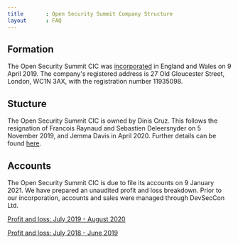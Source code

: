 ```yaml
---
title       : Open Security Summit Company Structure
layout      : FAQ
---
```


## Formation

The Open Security Summit CIC was [incorporated](https://s3.eu-west-2.amazonaws.com/document-api-images-live.ch.gov.uk/docs/vHbP3CsJXPD0Z0rMkESYWiS-1n3a6g_silvX6KzcQM8/application-pdf?X-Amz-Algorithm=AWS4-HMAC-SHA256&X-Amz-Content-Sha256=UNSIGNED-PAYLOAD&X-Amz-Credential=ASIAWRGBDBV3MTRPDQPO%2F20191127%2Feu-west-2%2Fs3%2Faws4_request&X-Amz-Date=20191127T150234Z&X-Amz-Expires=60&X-Amz-Security-Token=IQoJb3JpZ2luX2VjEFIaCWV1LXdlc3QtMiJIMEYCIQCC%2F9hKHlcLuB8gIzLOsJQE8uJIhhrBJHDjM3r6M69CDwIhANKXsg2JOMUTr8QsMyxrAz8HRYiQPEzdXoSQlbQs8aGlKtkCCIv%2F%2F%2F%2F%2F%2F%2F%2F%2F%2FwEQAhoMNDQ5MjI5MDMyODIyIgwrU2u4OWiNh%2Fy6QooqrQKppfo9esnMe0nxvRYqk0bA4QrqNARi2hWzC7ct6I2aA8vDN%2FwMqA0L%2BBx9kK6nQ9BPNIznw7iWCwh0AzZ1S3gj%2Bg82MNbJuPexnm%2FQNnMqHfEEUeaspVvnCN2ci0NhXjFgaCBQlVxCPkV69BtpJC3TszJoKXx6mUj8wkbLp5A%2Fugm4x0%2FNLKy%2BtZX0I1ssLbNFqWVdvpOFzwO8n1xr1iA0uCR2mhjkpAD5STfL7Sb0l2XLQ1FLg912TazkVH%2FK9gvekE4CG7x5F%2BSZy3vZpa3FzmLwBUGO1SCKNkDUotASatToODLO%2FG8OlPhJihr52lySvEO%2BLftnk%2B%2BeOrCbvKsFBbQ%2FN%2Byofi0Y9tLekmWmrEYmmgq4h%2FEuA0CPZCTTU7dUUhIP8vUmJ3tVL0%2FfMLeF%2Be4FOs4CwnBuOXUP%2Bep%2FP0V7DIU7fYRFp9ZftaWIEoy5i7Q7dFMcXIBaJW9vXhDTwxm6jBuWceE9uzfNXmWjvhJbVuoRbjMiZEr%2FA8HKmUnBERF%2FJGTIHspc75vot7zeisicgMs5Rsh8N%2F9%2BCPJWL%2FeWaNXE83I8xE7KLUQdPD%2BwgAWNBk5qEioRkTiBSIpBtXUitM%2FbG%2FM8Gr1rXPdJqqWePssho2wfRCfPD6kOUts0%2FgIgrElk3Mui2s0kl0IqIHiIGDG32VlvEFKovgXGrJgp352VUmgUFQa%2F823hfpECLNnbBvVonCjts%2BHGLtuWwy8wnCVcsPjqcLfEJVT8R4yKxF2q0iNzk3IZg1pcSoQvExWxUP7kceW1%2Bp49ydUYzcGNdf06j1lKcXz7kwcS88xHEVJhazKb8igW1N4b2jah2DF44cNrWxlPDqMkYgTo%2BdNz%2Fw%3D%3D&X-Amz-SignedHeaders=host&X-Amz-Signature=fcf595390aa83f1e83bd1f8fd0eb831d2c52205327df7deea75790796bed5f5c) in England and Wales on 9 April 2019.
The company's registered address is 27 Old Gloucester Street, London, WC1N 3AX, with the registration number 11935098. 

## Stucture

The Open Security Summit CIC is owned by Dinis Cruz. This follows the resignation of Francois Raynaud and Sebastien Deleersnyder on 5 November 2019, and Jemma Davis in April 2020. 
Further details can be found [here](https://beta.companieshouse.gov.uk/company/11935098/officers).

## Accounts
The Open Security Summit CIC is due to file its accounts on 9 January 2021. We have prepared an unaudited profit and loss breakdown. Prior to our incorporation, accounts and sales were managed through DevSecCon Ltd.

[Profit and loss: July 2019 - August 2020](https://drive.google.com/file/d/1UPkZN-OL1sX8Qj80c1LCEUUvaObT5SiO/view?usp=sharing)

[Profit and loss: July 2018 - June 2019](https://drive.google.com/file/d/1HomxM87oDXDCCh-etS0kNu7a4ROvxEsi/view?usp=sharing)
